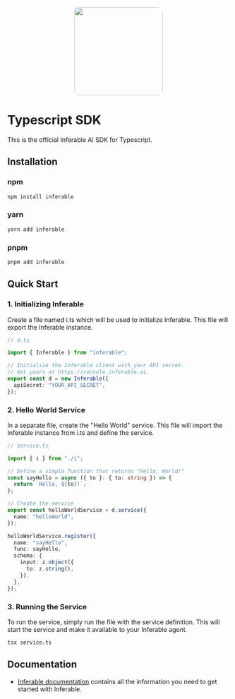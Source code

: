 <p align="center">
  <img src="https://a.inferable.ai/logo.png" width="200" style="border-radius: 10px" />
</p>

# Typescript SDK

This is the official Inferable AI SDK for Typescript.

## Installation

### npm

```bash
npm install inferable
```

### yarn

```bash
yarn add inferable
```

### pnpm

```bash
pnpm add inferable
```

## Quick Start

### 1. Initializing Inferable

Create a file named i.ts which will be used to initialize Inferable. This file will export the Inferable instance.

```typescript
// d.ts

import { Inferable } from "inferable";

// Initialize the Inferable client with your API secret.
// Get yours at https://console.inferable.ai.
export const d = new Inferable({
  apiSecret: "YOUR_API_SECRET",
});
```

### 2. Hello World Service

In a separate file, create the "Hello World" service. This file will import the Inferable instance from i.ts and define the service.

```typescript
// service.ts

import { i } from "./i";

// Define a simple function that returns "Hello, World!"
const sayHello = async ({ to }: { to: string }) => {
  return `Hello, ${to}!`;
};

// Create the service
export const helloWorldService = d.service({
  name: "helloWorld",
});

helloWorldService.register({
  name: "sayHello",
  func: sayHello,
  schema: {
    input: z.object({
      to: z.string(),
    }),
  },
});
```

### 3. Running the Service

To run the service, simply run the file with the service definition. This will start the service and make it available to your Inferable agent.

```bash
tsx service.ts
```

## Documentation

- [Inferable documentation](https://docs.inferable.ai/) contains all the information you need to get started with Inferable.
